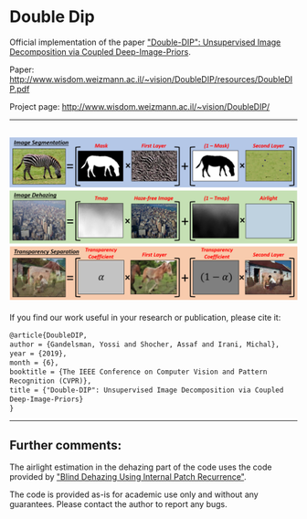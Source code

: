 # Double Dip

Official implementation of the paper ["Double-DIP":
Unsupervised Image Decomposition via Coupled Deep-Image-Priors](http://www.wisdom.weizmann.ac.il/~vision/DoubleDIP/resources/DoubleDIP.pdf).

Paper: http://www.wisdom.weizmann.ac.il/~vision/DoubleDIP/resources/DoubleDIP.pdf


Project page: http://www.wisdom.weizmann.ac.il/~vision/DoubleDIP/

----------
![sketch](/figs/Decomposition.png)
----------

If you find our work useful in your research or publication, please cite it:

```
@article{DoubleDIP,
author = {Gandelsman, Yossi and Shocher, Assaf and Irani, Michal},
year = {2019},
month = {6},
booktitle = {The IEEE Conference on Computer Vision and Pattern Recognition (CVPR)},
title = {"Double-DIP": Unsupervised Image Decomposition via Coupled Deep-Image-Priors}
}
```
----------

## Further comments:
The airlight estimation in the dehazing part of the code uses the code provided by ["Blind Dehazing Using Internal Patch Recurrence"](https://github.com/YuvalBahat/Dehazing-Airlight-estimation).

The code is provided as-is for academic use only and without any guarantees. Please contact the author to report any bugs. 
